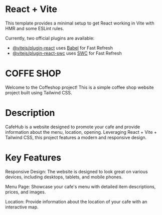 # React + Vite

This template provides a minimal setup to get React working in Vite with HMR and some ESLint rules.

Currently, two official plugins are available:

- [@vitejs/plugin-react](https://github.com/vitejs/vite-plugin-react/blob/main/packages/plugin-react/README.md) uses [Babel](https://babeljs.io/) for Fast Refresh
- [@vitejs/plugin-react-swc](https://github.com/vitejs/vite-plugin-react-swc) uses [SWC](https://swc.rs/) for Fast Refresh

# COFFE SHOP

Welcome to the Coffeshop project! This is a simple coffee shop website project built using Tailwind CSS.

# Description

CafeHub is a website designed to promote your cafe and provide information about the menu, location, opening. Leveraging React + Vite + Tailwind CSS, this project features a modern and responsive design.

# Key Features

Responsive Design: The website is designed to look great on various devices, including desktops, tablets, and mobile phones.

Menu Page: Showcase your cafe's menu with detailed item descriptions, prices, and images.

Location: Provide information about the location of your cafe with an interactive map.
